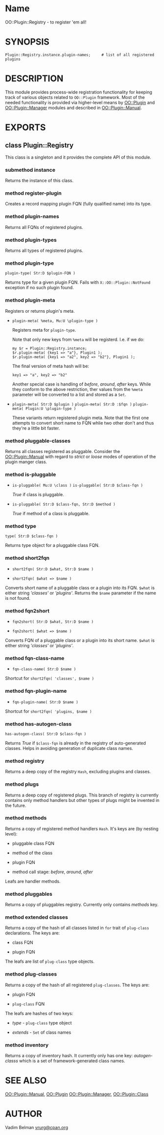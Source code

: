Name
====

OO::Plugin::Registry - to register 'em all!

SYNOPSIS
========

    Plugin::Registry.instance.plugin-names;     # list of all registered plugins

DESCRIPTION
===========

This module provides process-wide registration functionality for keeping track of various objects related to `OO::Plugin` framework. Most of the needed functionality is provided via higher-level means by [OO::Plugin](https://github.com/vrurg/Perl6-OO-Plugin/blob/v0.0.5/docs/md/OO/Plugin.md) and [OO::Plugin::Manager](https://github.com/vrurg/Perl6-OO-Plugin/blob/v0.0.5/docs/md/OO/Plugin/Manager.md) modules and described in [OO::Plugin::Manual](https://github.com/vrurg/Perl6-OO-Plugin/blob/v0.0.5/docs/md/OO/Plugin/Manual.md).

EXPORTS
=======

class Plugin::Registry
----------------------

This class is a singleton and it provides the complete API of this module.

### submethod instance

Returns the instance of this class.

### method register-plugin

Creates a record mapping plugin FQN (fully qualified name) into its type.

### method plugin-names

Returns all FQNs of registered plugins.

### method plugin-types

Returns all types of registered plugins.

### method plugin-type

`plugin-type( Str:D $plugin-FQN )`

Returns type for a given plugin FQN. Fails with `X::OO::Plugin::NotFound` exception if no such plugin found.

### method plugin-meta

Registers or returns plugin's meta.

  * `plugin-meta( %meta, Mu:U \plugin-type )`

    Registers meta for `plugin-type`.

    Note that only new keys from `%meta` will be registerd. I.e. if we do:

        my $r = Plugin::Registry.instance;
        $r.plugin-meta( {key1 => "a"}, Plugin1 );
        $r.plugin-meta( {key1 => "a2", key2 => "b2"}, Plugin1 );

    The final version of meta hash will be:

        key1 => "a", key2 => "b2"

    Another special case is handling of *before*, *around*, *after* keys. While they conform to the above restriction, ther values from the `%meta` parameter will be converted to a list and stored as a `Set`.

  * `plugin-meta( Str:D $plugin )` `plugin-meta( Str:D :$fqn )` `plugin-meta( Plugin:U \plugin-type )`

    These variants return registered plugin meta. Note that the first one attempts to convert short name to FQN whlie two other don't and thus they're a little bit faster.

### method pluggable-classes

Returns all classes registered as pluggable. Consider the [OO::Plugin::Manual](https://github.com/vrurg/Perl6-OO-Plugin/blob/v0.0.5/docs/md/OO/Plugin/Manual.md#pluggables) with regard to *strict* or *loose* modes of operation of the plugin manger class.

### method is-pluggable

  * `is-pluggable( Mu:U \class )` `is-pluggable( Str:D $class-fqn )`

    *True* if class is pluggable.

  * `is-pluggable( Str:D $class-fqn, Str:D $method )`

    *True* if method of a class is pluggable.

### method type

`type( Str:D $class-fqn )`

Returns type object for a pluggable class FQN.

### method short2fqn

  * `short2fqn( Str:D $what, Str:D $name )`

  * `short2fqn( $what => $name )`

Converts short name of a pluggable class or a plugin into its FQN. `$what` is either string *'classes'* or *'plugins'*. Returns the `$name` parameter if the name is not found.

### method fqn2short

  * `fqn2short( Str:D $what, Str:D $name )`

  * `fqn2short( $what => $name )`

Converts FQN of a pluggable class or a plugin into its short name. `$what` is either string *'classes'* or *'plugins'*.

### method fqn-class-name

  * `fqn-class-name( Str:D $name )`

Shortcut for `short2fqn( 'classes', $name )`

### method fqn-plugin-name

  * `fqn-plugin-name( Str:D $name )`

Shortcut for `short2fqn( 'plugins, $name )`

### method has-autogen-class

`has-autogen-class( Str:D $class-fqn )`

Returns *True* if `$class-fqn` is already in the registry of auto-generated classes. Helps in avoiding generation of duplicate class names.

### method registry

Returns a deep copy of the registry `Hash`, excluding plugins and classes.

### method plugs

Returns a deep copy of registered plugs. This branch of registry is currently contains only method handlers but other types of plugs might be invented in the future.

### method methods

Returns a copy of registered method handlers `Hash`. It's keys are (by nesting level):

  * pluggable class FQN

  * method of the class

  * plugin FQN

  * method call stage: *before*, *around*, *after*

Leafs are handler methods.

### method pluggables

Returns a copy of pluggables registry. Currently only contains *methods* key.

### method extended classes

Returns a copy of the hash of all classes listed in `for` trait of `plug-class` declarations. The keys are:

  * class FQN

  * plugin FQN

The leafs are list of `plug-class` type objects.

### method plug-classes

Returns a copy of the hash of all registered `plug-classes`. The keys are:

  * plugin FQN

  * `plug-class` FQN

The leafs are hashes of two keys:

  * *type* - `plug-class` type object

  * *extends* - `Set` of class names

### method inventory

Returns a copy of inventory hash. It currently only has one key: *autogen-classs* which is a set of framework-generated class names.

SEE ALSO
========

[OO::Plugin::Manual](https://github.com/vrurg/Perl6-OO-Plugin/blob/v0.0.5/docs/md/OO/Plugin/Manual.md), [OO::Plugin](https://github.com/vrurg/Perl6-OO-Plugin/blob/v0.0.5/docs/md/OO/Plugin.md) [OO::Plugin::Manager](https://github.com/vrurg/Perl6-OO-Plugin/blob/v0.0.5/docs/md/OO/Plugin/Manager.md), [OO::Plugin::Class](https://github.com/vrurg/Perl6-OO-Plugin/blob/v0.0.5/docs/md/OO/Plugin/Class.md)

AUTHOR
======

Vadim Belman <vrurg@cpan.org>

